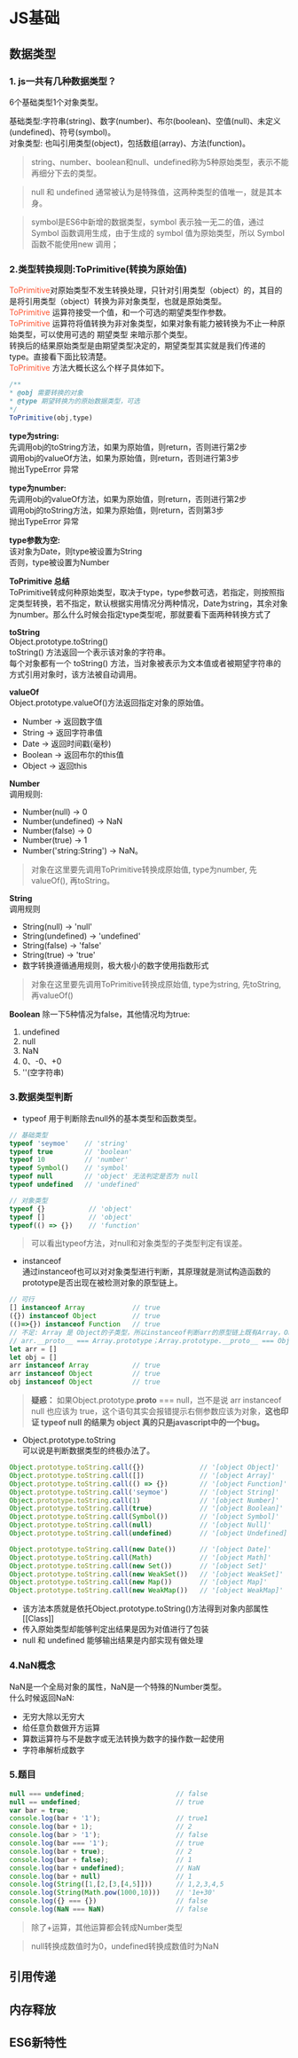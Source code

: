# JS基础
## 数据类型
### 1. js一共有几种数据类型？  
  6个基础类型1个对象类型。  

  基础类型:字符串(string)、数字(number)、布尔(boolean)、空值(null)、未定义(undefined)、符号(symbol)。  
  对象类型: 也叫引用类型(object)，包括数组(array)、方法(function)。  
> string、number、boolean和null、undefined称为5种原始类型，表示不能再细分下去的类型。  

> null 和 undefined 通常被认为是特殊值，这两种类型的值唯一，就是其本身。  

>symbol是ES6中新增的数据类型，symbol 表示独一无二的值，通过 Symbol 函数调用生成，由于生成的 symbol 值为原始类型，所以 Symbol 函数不能使用new 调用；
### 2.类型转换规则:ToPrimitive(转换为原始值)
<font color="#ff502c">ToPrimitive</font>对原始类型不发生转换处理，只针对引用类型（object）的，其目的是将引用类型（object）转换为非对象类型，也就是原始类型。  
<font color="#ff502c">ToPrimitive</font> 运算符接受一个值，和一个可选的期望类型作参数。  
<font color="#ff502c">ToPrimitive</font> 运算符将值转换为非对象类型，如果对象有能力被转换为不止一种原始类型，可以使用可选的 期望类型 来暗示那个类型。  
转换后的结果原始类型是由期望类型决定的，期望类型其实就是我们传递的type。直接看下面比较清楚。  
<font color="#ff502c">ToPrimitive</font> 方法大概长这么个样子具体如下。  
``` js
/**
* @obj 需要转换的对象
* @type 期望转换为的原始数据类型，可选
*/
ToPrimitive(obj,type)
```
**type为string:**  
先调用obj的toString方法，如果为原始值，则return，否则进行第2步  
调用obj的valueOf方法，如果为原始值，则return，否则进行第3步  
抛出TypeError 异常

**type为number:**  
先调用obj的valueOf方法，如果为原始值，则return，否则进行第2步  
调用obj的toString方法，如果为原始值，则return，否则第3步  
抛出TypeError 异常

**type参数为空:**  
该对象为Date，则type被设置为String  
否则，type被设置为Number  

**ToPrimitive 总结**  
ToPrimitive转成何种原始类型，取决于type，type参数可选，若指定，则按照指定类型转换，若不指定，默认根据实用情况分两种情况，Date为string，其余对象为number。那么什么时候会指定type类型呢，那就要看下面两种转换方式了

**toString**  
Object.prototype.toString()  
toString() 方法返回一个表示该对象的字符串。  
每个对象都有一个 toString() 方法，当对象被表示为文本值或者被期望字符串的方式引用对象时，该方法被自动调用。  

**valueOf**  
Object.prototype.valueOf()方法返回指定对象的原始值。  
* Number -> 返回数字值
* String -> 返回字符串值
* Date -> 返回时间戳(毫秒)
* Boolean -> 返回布尔的this值
* Object -> 返回this

**Number**  
调用规则:  
* Number(null) -> 0  
* Number(undefined) -> NaN  
* Number(false) -> 0  
* Number(true) -> 1  
* Number('string:String') -> NaN。  
> 对象在这里要先调用ToPrimitive转换成原始值, type为number, 先valueOf(), 再toString。

**String**  
调用规则
* String(null) -> 'null'  
* String(undefined) -> 'undefined'  
* String(false) -> 'false'
* String(true) -> 'true'  
* 数字转换遵循通用规则，极大极小的数字使用指数形式  
> 对象在这里要先调用ToPrimitive转换成原始值, type为string, 先toString, 再valueOf()  

**Boolean**
除一下5种情况为false，其他情况均为true:
1. undefined
2. null
3. NaN
4. 0、-0、+0
5. ''(空字符串)  

### 3.数据类型判断
* typeof
用于判断除去null外的基本类型和函数类型。
``` js
// 基础类型
typeof 'seymoe'    // 'string'
typeof true        // 'boolean'
typeof 10          // 'number'
typeof Symbol()    // 'symbol'
typeof null        // 'object' 无法判定是否为 null
typeof undefined   // 'undefined'

// 对象类型
typeof {}           // 'object'
typeof []           // 'object'
typeof(() => {})    // 'function'
```
> 可以看出typeof方法，对null和对象类型的子类型判定有误差。
* instanceof  
通过instanceof也可以对对象类型进行判断，其原理就是测试构造函数的prototype是否出现在被检测对象的原型链上。
``` js
// 可行
[] instanceof Array            // true
({}) instanceof Object         // true
(()=>{}) instanceof Function   // true
// 不足: Array 是 Object的子类型，所以instanceof判断arr的原型链上既有Array，Object。
// arr.__proto__ === Array.prototype；Array.prototype.__proto__ === Object.prototype。
let arr = [] 
let obj = []
arr instanceof Array           // true
arr instanceof Object          // true
obj instanceof Object          // true
```
> **疑惑：** 如果Object.prototype.__proto__ === null，岂不是说 arr instanceof null 也应该为 true，这个语句其实会报错提示右侧参数应该为对象，**这也印证 typeof null 的结果为 object 真的只是javascript中的一个bug。**  
* Object.prototype.toString  
可以说是判断数据类型的终极办法了。
``` js
Object.prototype.toString.call({})              // '[object Object]'
Object.prototype.toString.call([])              // '[object Array]'
Object.prototype.toString.call(() => {})        // '[object Function]'
Object.prototype.toString.call('seymoe')        // '[object String]'
Object.prototype.toString.call(1)               // '[object Number]'
Object.prototype.toString.call(true)            // '[object Boolean]'
Object.prototype.toString.call(Symbol())        // '[object Symbol]'
Object.prototype.toString.call(null)            // '[object Null]'
Object.prototype.toString.call(undefined)       // '[object Undefined]'

Object.prototype.toString.call(new Date())      // '[object Date]'
Object.prototype.toString.call(Math)            // '[object Math]'
Object.prototype.toString.call(new Set())       // '[object Set]'
Object.prototype.toString.call(new WeakSet())   // '[object WeakSet]'
Object.prototype.toString.call(new Map())       // '[object Map]'
Object.prototype.toString.call(new WeakMap())   // '[object WeakMap]'
```
* 该方法本质就是依托Object.prototype.toString()方法得到对象内部属性 [[Class]]
* 传入原始类型却能够判定出结果是因为对值进行了包装
* null 和 undefined 能够输出结果是内部实现有做处理

### 4.NaN概念
NaN是一个全局对象的属性，NaN是一个特殊的Number类型。  
什么时候返回NaN:
* 无穷大除以无穷大
* 给任意负数做开方运算
* 算数运算符与不是数字或无法转换为数字的操作数一起使用
* 字符串解析成数字

### 5.题目
``` js
null === undefined;                       // false
null == undefined;                        // true
var bar = true;
console.log(bar + '1');                   // true1
console.log(bar + 1);                     // 2 
console.log(bar > '1');                   // false
console.log(bar === '1');                 // true
console.log(bar + true);                  // 2
console.log(bar + false);                 // 1
console.log(bar + undefined);             // NaN
console.log(bar + null)                   // 1
console.log(String([1,[2,[3,[4,5]]))      // 1,2,3,4,5
console.log(String(Math.pow(1000,10)))    // '1e+30'
console.log({} === {})                    // false
console.log(NaN === NaN)                  // false
```
> 除了+运算，其他运算都会转成Number类型  

> null转换成数值时为0，undefined转换成数值时为NaN

## 引用传递
## 内存释放
## ES6新特性